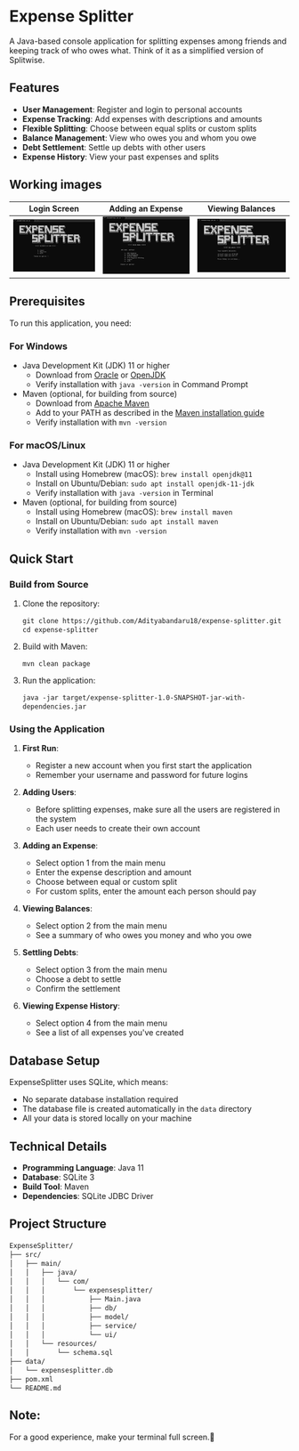 # Expense Splitter

A Java-based console application for splitting expenses among friends and keeping track of who owes what. Think of it as a simplified version of Splitwise.

## Features

- **User Management**: Register and login to personal accounts
- **Expense Tracking**: Add expenses with descriptions and amounts
- **Flexible Splitting**: Choose between equal splits or custom splits
- **Balance Management**: View who owes you and whom you owe
- **Debt Settlement**: Settle up debts with other users
- **Expense History**: View your past expenses and splits

## Working images

| Login Screen | Adding an Expense | Viewing Balances |
|:------------:|:-----------------:|:----------------:|
| ![Login](images/login.png) | ![Add Expense](images/main.png) | ![Balances](images/balance.png) |

## Prerequisites

To run this application, you need:

### For Windows
- Java Development Kit (JDK) 11 or higher
  - Download from [Oracle](https://www.oracle.com/java/technologies/javase-downloads.html) or [OpenJDK](https://adoptopenjdk.net/)
  - Verify installation with `java -version` in Command Prompt
- Maven (optional, for building from source)
  - Download from [Apache Maven](https://maven.apache.org/download.cgi)
  - Add to your PATH as described in the [Maven installation guide](https://maven.apache.org/install.html)
  - Verify installation with `mvn -version`

### For macOS/Linux
- Java Development Kit (JDK) 11 or higher
  - Install using Homebrew (macOS): `brew install openjdk@11`
  - Install on Ubuntu/Debian: `sudo apt install openjdk-11-jdk`
  - Verify installation with `java -version` in Terminal
- Maven (optional, for building from source)
  - Install using Homebrew (macOS): `brew install maven`
  - Install on Ubuntu/Debian: `sudo apt install maven`
  - Verify installation with `mvn -version`

## Quick Start


### Build from Source

1. Clone the repository:
   ```
   git clone https://github.com/Adityabandaru18/expense-splitter.git
   cd expense-splitter
   ```

2. Build with Maven:
   ```
   mvn clean package
   ```

3. Run the application:
   ```
   java -jar target/expense-splitter-1.0-SNAPSHOT-jar-with-dependencies.jar
   ```

### Using the Application

1. **First Run**:
   - Register a new account when you first start the application
   - Remember your username and password for future logins

2. **Adding Users**:
   - Before splitting expenses, make sure all the users are registered in the system
   - Each user needs to create their own account

3. **Adding an Expense**:
   - Select option 1 from the main menu
   - Enter the expense description and amount
   - Choose between equal or custom split
   - For custom splits, enter the amount each person should pay

4. **Viewing Balances**:
   - Select option 2 from the main menu
   - See a summary of who owes you money and who you owe

5. **Settling Debts**:
   - Select option 3 from the main menu
   - Choose a debt to settle
   - Confirm the settlement

6. **Viewing Expense History**:
   - Select option 4 from the main menu
   - See a list of all expenses you've created

## Database Setup

ExpenseSplitter uses SQLite, which means:
- No separate database installation required
- The database file is created automatically in the `data` directory
- All your data is stored locally on your machine

## Technical Details

- **Programming Language**: Java 11
- **Database**: SQLite 3
- **Build Tool**: Maven
- **Dependencies**: SQLite JDBC Driver

## Project Structure

```
ExpenseSplitter/
├── src/
│   ├── main/
│   │   ├── java/
│   │   │   └── com/
│   │   │       └── expensesplitter/
│   │   │           ├── Main.java
│   │   │           ├── db/
│   │   │           ├── model/
│   │   │           ├── service/
│   │   │           └── ui/
│   │   └── resources/
│   │       └── schema.sql
├── data/
│   └── expensesplitter.db
├── pom.xml
└── README.md
```
## Note:
For a good experience, make your terminal full screen.🫣
